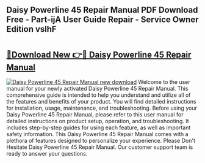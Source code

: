 ## Daisy Powerline 45 Repair Manual PDF Download Free - Part-ijA User Guide Repair - Service Owner Edition vslhF

# <h2><a href="http://bc93320.oget.top/?id=Daisy+Powerline+45+Repair+Manual">🔗Download New 👉🔴 Daisy Powerline 45 Repair Manual</a></h2>

[![Daisy Powerline 45 Repair Manual new download](https://i.imgur.com/5g1atiW.png)](http://bc93320.oget.top/?id=Daisy+Powerline+45+Repair+Manual)
Welcome to the user manual for your newly activated Daisy Powerline 45 Repair Manual. This comprehensive guide is intended to help you understand and utilize all of the features and benefits of your product. You will find detailed instructions for installation, usage, maintenance, and troubleshooting. Before using your Daisy Powerline 45 Repair Manual, please refer to this user manual for detailed instructions on product setup, operation, and troubleshooting. It includes step-by-step guides for using each feature, as well as important safety information. This Daisy Powerline 45 Repair Manual comes with a plethora of features designed to personalize your experience. Please Don't Hesitate Daisy Powerline 45 Repair Manual. Our customer support team is ready to answer your questions.
